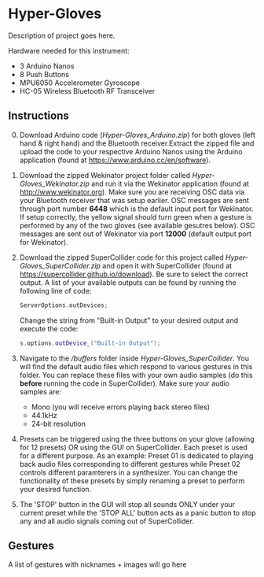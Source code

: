 # **Hyper-Gloves**

Description of project goes here.

Hardware needed for this instrument:

* 3 Arduino Nanos
* 8 Push Buttons
* MPU6050 Accelerometer Gyroscope
* HC-05 Wireless Bluetooth RF Transceiver

## Instructions

0. Download Arduino code (*Hyper-Gloves_Arduino.zip*) for both gloves (left hand & right hand) and the Bluetooth receiver.Extract the zipped file and upload the code to your respective Arduino Nanos using the Arduino application (found at https://www.arduino.cc/en/software).

1. Download the zipped Wekinator project folder called *Hyper-Gloves_Wekinator.zip* and run it via the Wekinator application (found at http://www.wekinator.org). Make sure you are receiving OSC data via your Bluetooth receiver that was setup earlier. OSC messages are sent through port number **6448** which is the default input port for Wekinator. If setup correctly, the yellow signal should turn green when a gesture is performed by any of the two gloves (see available gesutres below). OSC messages are sent out of Wekinator via port **12000** (default output port for Wekinator).

2. Download the zipped SuperCollider code for this project called *Hyper-Gloves_SuperCollider.zip* and open it with SuperCollider (found at https://supercollider.github.io/download). Be sure to select the correct output. A list of your available outputs can be found by running the following line of code:	

   ```c++
   ServerOptions.outDevices;
   ```

   Change the string from "Built-in Output" to your desired output and execute the code:

   ```C++
   s.options.outDevice_("Built-in Output");
   ```

3. Navigate to the */buffers* folder inside *Hyper-Gloves_SuperCollider*. You will find the default audio files which respond to various gestures in this folder. You can replace these files with your own audio samples (do this **before** running the code in SuperCollider). Make sure your audio samples are:
   - Mono (you will receive errors playing back stereo files)
   - 44.1kHz
   - 24-bit resolution
4. Presets can be triggered using the three buttons on your glove (allowing for 12 presets) OR using the GUI on SuperCollider. Each preset is used for a different purpose. As an example: Preset 01 is dedicated to playing back audio files corresponding to different gestures while Preset 02 controls different paramterers in a synthesizer. You can change the functionality of these presets by simply renaming a preset to perform your desired function.
5. The 'STOP' button in the GUI will stop all sounds ONLY under your current preset while the 'STOP ALL' button acts as a panic button to stop any and all audio signals coming out of SuperCollider.

## Gestures

A list of gestures with nicknames + images will go here

